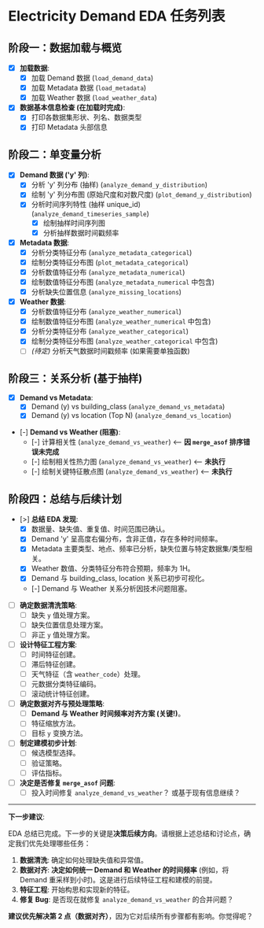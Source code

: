 # Electricity Demand EDA 任务列表

## 阶段一：数据加载与概览

-   [x] **加载数据**:
    -   [x] 加载 Demand 数据 (`load_demand_data`)
    -   [x] 加载 Metadata 数据 (`load_metadata`)
    -   [x] 加载 Weather 数据 (`load_weather_data`)
-   [x] **数据基本信息检查 (在加载时完成)**:
    -   [x] 打印各数据集形状、列名、数据类型
    -   [x] 打印 Metadata 头部信息

## 阶段二：单变量分析

-   [x] **Demand 数据 ('y' 列)**:
    -   [x] 分析 'y' 列分布 (抽样) (`analyze_demand_y_distribution`)
    -   [x] 绘制 'y' 列分布图 (原始尺度和对数尺度) (`plot_demand_y_distribution`)
    -   [x] 分析时间序列特性 (抽样 unique_id) (`analyze_demand_timeseries_sample`)
        -   [x] 绘制抽样时间序列图
        -   [x] 分析抽样数据时间戳频率

-   [x] **Metadata 数据**:
    -   [x] 分析分类特征分布 (`analyze_metadata_categorical`)
    -   [x] 绘制分类特征分布图 (`plot_metadata_categorical`)
    -   [x] 分析数值特征分布 (`analyze_metadata_numerical`)
    -   [x] 绘制数值特征分布图 (`analyze_metadata_numerical` 中包含)
    -   [x] 分析缺失位置信息 (`analyze_missing_locations`)

-   [x] **Weather 数据**:
    -   [x] 分析数值特征分布 (`analyze_weather_numerical`)
    -   [x] 绘制数值特征分布图 (`analyze_weather_numerical` 中包含)
    -   [x] 分析分类特征分布 (`analyze_weather_categorical`)
    -   [x] 绘制分类特征分布图 (`analyze_weather_categorical` 中包含)
    -   [ ] *(待定)* 分析天气数据时间戳频率 (如果需要单独函数)

## 阶段三：关系分析 (基于抽样)

-   [x] **Demand vs Metadata**:
    -   [x] Demand (y) vs building_class (`analyze_demand_vs_metadata`)
    -   [x] Demand (y) vs location (Top N) (`analyze_demand_vs_location`)

-   [-] **Demand vs Weather (阻塞)**:
    -   [-] 计算相关性 (`analyze_demand_vs_weather`)  <-- **因 `merge_asof` 排序错误未完成**
    -   [-] 绘制相关性热力图 (`analyze_demand_vs_weather`) <-- **未执行**
    -   [-] 绘制关键特征散点图 (`analyze_demand_vs_weather`) <-- **未执行**

## 阶段四：总结与后续计划

-   [>] **总结 EDA 发现**:
    -   [x] 数据量、缺失值、重复值、时间范围已确认。
    -   [x] Demand 'y' 呈高度右偏分布，含非正值，存在多种时间频率。
    -   [x] Metadata 主要类型、地点、频率已分析，缺失位置与特定数据集/类型相关。
    -   [x] Weather 数值、分类特征分布符合预期，频率为 1H。
    -   [x] Demand 与 building\_class, location 关系已初步可视化。
    -   [-] Demand 与 Weather 关系分析因技术问题阻塞。
-   [ ] **确定数据清洗策略**:
    -   [ ] 缺失 `y` 值处理方案。
    -   [ ] 缺失位置信息处理方案。
    -   [ ] 非正 `y` 值处理方案。
-   [ ] **设计特征工程方案**:
    -   [ ] 时间特征创建。
    -   [ ] 滞后特征创建。
    -   [ ] 天气特征（含 `weather_code`）处理。
    -   [ ] 元数据分类特征编码。
    -   [ ] 滚动统计特征创建。
-   [ ] **确定数据对齐与预处理策略**:
    -   [ ] **Demand 与 Weather 时间频率对齐方案 (关键!)**。
    -   [ ] 特征缩放方法。
    -   [ ] 目标 `y` 变换方法。
-   [ ] **制定建模初步计划**:
    -   [ ] 候选模型选择。
    -   [ ] 验证策略。
    -   [ ] 评估指标。
-   [ ] **决定是否修复 `merge_asof` 问题**:
    -   [ ] 投入时间修复 `analyze_demand_vs_weather`？ 或基于现有信息继续？

---

**下一步建议**:

EDA 总结已完成。下一步的关键是**决策后续方向**。请根据上述总结和讨论点，确定我们优先处理哪些任务：

1.  **数据清洗**: 确定如何处理缺失值和异常值。
2.  **数据对齐**: **决定如何统一 Demand 和 Weather 的时间频率** (例如，将 Demand 重采样到小时)。这是进行后续特征工程和建模的前提。
3.  **特征工程**: 开始构思和实现新的特征。
4.  **修复 Bug**: 是否现在就修复 `analyze_demand_vs_weather` 的合并问题？

**建议优先解决第 2 点（数据对齐）**，因为它对后续所有步骤都有影响。你觉得呢？